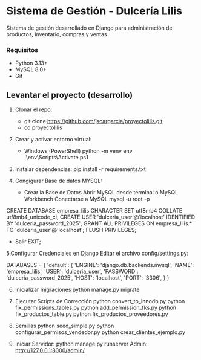 # Sistema de Gestión - Dulcería Lilis

Sistema de gestión desarrollado en Django para administración de productos, inventario, compras y ventas.

### Requisitos 

- Python 3.13+ 
- MySQL 8.0+
- Git 

## Levantar el proyecto (desarrollo)
1. Clonar el repo: 
   - git clone https://github.com/jscargarcia/proyectolilis.git
   - cd proyectolilis
   
2. Crear y activar entorno virtual:
   - Windows (PowerShell)
     python -m venv env
     .\env\Scripts\Activate.ps1
   
3. Instalar dependencias:
   pip install -r requirements.txt

5. Congigurar Base de datos MYSQL:

   - Crear la Base de Datos
   Abrir MySQL desde terminal o MySQL Workbench
   Conectarse a MySQL
   mysql -u root -p

CREATE DATABASE empresa_lilis CHARACTER SET utf8mb4 COLLATE utf8mb4_unicode_ci;
CREATE USER 'dulceria_user'@'localhost' IDENTIFIED BY 'dulceria_password_2025';
GRANT ALL PRIVILEGES ON empresa_lilis.* TO 'dulceria_user'@'localhost';
FLUSH PRIVILEGES;

   - Salir
   EXIT;

  5.Configurar Credenciales en Django
  Editar el archivo config/settings.py:
   
   DATABASES = {
  'default': {
    'ENGINE': 'django.db.backends.mysql',
    'NAME': 'empresa_lilis',
    'USER': 'dulceria_user',
    'PASSWORD': 'dulceria_password_2025',
    'HOST': 'localhost',
    'PORT': '3306',
  }
}

   6. Inicializar migraciones
      python manage.py migrate

   8. Ejecutar Scripts de Corrección
      python convert_to_innodb.py
      python fix_permissions_tables.py
      python add_permission_fks.py
      python fix_productos_table.py
      python fix_productos_proveedores.py

   9. Semillas
      python seed_simple.py
      python configurar_permisos_vendedor.py
      python crear_clientes_ejemplo.py

  10. Iniciar Servidor:
      python manage.py runserver
      Admin:
      http://127.0.0.1:8000/admin/
